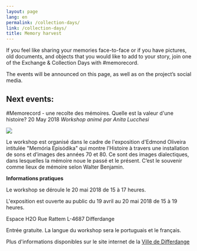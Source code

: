```yaml
---
layout: page
lang: en
permalink: /collection-days/
link: /collection-days/
title: Memory harvest
---
```

If you feel like sharing your memories face-to-face or if you have pictures, old documents, and objects that you would like to add to your story, join one of the Exchange & Collection Days with #memorecord. 

The events will be announced on this page, as well as on the project’s social media. 

<!-- more -->

## **Next events:**

#Memorecord - une recolte des mémoires. Quelle est la valeur d'une histoire? 20 May 2018
*Workshop animé par Anita Lucchesi*

<img src='{{"assets/images/memoria_episodika.png"}}' type="image">

Le workshop est organisé dans le cadre de l'exposition d'Edmond Oliveira intitulée "Memória Episódika" qui montre l’Histoire à travers une installation de sons et d’images des années 70 et 80. Ce sont des images dialectiques, dans lesquelles la mémoire noue le passé et le présent. C’est le souvenir comme lieux de mémoire selon Walter Benjamin.


**Informations pratiques**

Le workshop se déroule le 20 mai 2018 de 15 à 17 heures.

L'exposition est ouverte au public du 19 avril au 20 mai 2018 de 15 à 19 heures.

Espace H2O
Rue Rattem
L-4687 Differdange

Entrée gratuite. La langue du workshop sera le portuguais et le français.

Plus d'informations disponibles sur le site internet de la [Ville de Differdange](http://www.differdange.lu/event/general/edmond-oliveira/)


<!-- more -->
